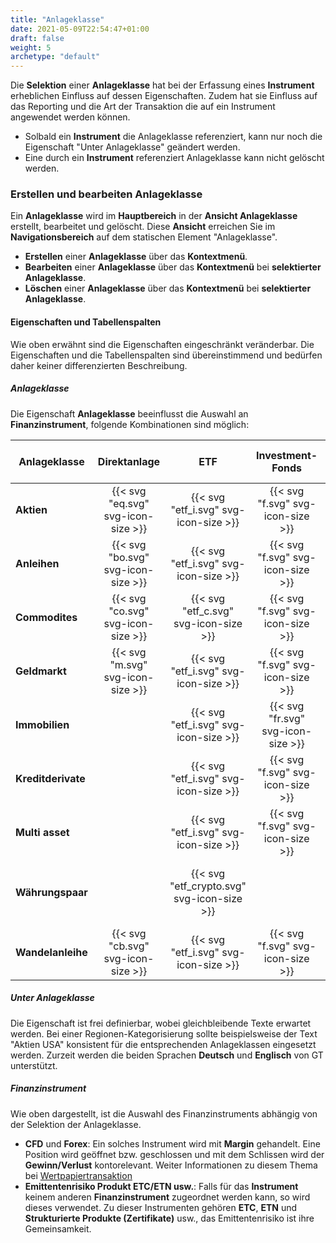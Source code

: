 ```yaml
---
title: "Anlageklasse"
date: 2021-05-09T22:54:47+01:00
draft: false
weight: 5
archetype: "default"
---
```

Die **Selektion** einer **Anlageklasse** hat bei der Erfassung eines **Instrument** erheblichen Einfluss auf dessen Eigenschaften. Zudem hat sie Einfluss auf das Reporting und die Art der Transaktion die auf ein Instrument angewendet werden können.
+ Solbald ein **Instrument** die Anlageklasse referenziert, kann nur noch die Eigenschaft "Unter Anlageklasse" geändert werden.
+ Eine durch ein **Instrument** referenziert Anlageklasse kann nicht gelöscht werden.

### Erstellen und bearbeiten Anlageklasse
Ein **Anlageklasse** wird im **Hauptbereich** in der **Ansicht Anlageklasse** erstellt, bearbeitet und gelöscht. Diese **Ansicht** erreichen Sie im **Navigationsbereich** auf dem statischen Element "Anlageklasse".
+ **Erstellen** einer **Anlageklasse** über das **Kontextmenü**.
+ **Bearbeiten** einer **Anlageklasse** über das **Kontextmenü** bei **selektierter Anlageklasse**.
+ **Löschen** einer **Anlageklasse** über das **Kontextmenü** bei **selektierter Anlageklasse**.

#### Eigenschaften und Tabellenspalten
Wie oben erwähnt sind die Eigenschaften eingeschränkt veränderbar. Die Eigenschaften und die Tabellenspalten sind übereinstimmend und bedürfen daher keiner differenzierten Beschreibung.

##### Anlageklasse
Die Eigenschaft **Anlageklasse** beeinflusst die Auswahl an **Finanzinstrument**, folgende Kombinationen sind möglich:

|Anlageklasse|Direktanlage|ETF|Investment-Fonds|Pensionsfonds|CFD|Forex|Emittentenrisiko Produkt ETC/ETN usw.|Index nicht investierbar|
|----|:-:|:-:|:-:|:-:|:-:|:-:|:-:|:-:|
|**Aktien**| {{< svg "eq.svg" svg-icon-size >}} | {{< svg "etf_i.svg" svg-icon-size >}} | {{< svg "f.svg" svg-icon-size >}} |{{< svg "f.svg" svg-icon-size >}} | {{< svg "cfd_i.svg" svg-icon-size >}} |   | {{< svg "ir.svg" svg-icon-size >}} | {{< svg "i.svg" svg-icon-size >}} |
|**Anleihen**| {{< svg "bo.svg" svg-icon-size >}} | {{< svg "etf_i.svg" svg-icon-size >}} | {{< svg "f.svg" svg-icon-size >}} | {{< svg "f.svg" svg-icon-size >}} |   |   | {{< svg "ir.svg" svg-icon-size >}} | {{< svg "i.svg" svg-icon-size >}} |
|**Commodites**| {{< svg "co.svg" svg-icon-size >}} | {{< svg "etf_c.svg" svg-icon-size >}} | {{< svg "f.svg" svg-icon-size >}} |  | {{< svg "cfd_c.svg" svg-icon-size >}} |   | {{< svg "ir.svg" svg-icon-size >}} | {{< svg "i.svg" svg-icon-size >}} |
|**Geldmarkt**| {{< svg "m.svg" svg-icon-size >}} |  {{< svg "etf_i.svg" svg-icon-size >}} | {{< svg "f.svg" svg-icon-size >}} |   |   |   |  | |
|**Immobilien**|  | {{< svg "etf_i.svg" svg-icon-size >}} | {{< svg "fr.svg" svg-icon-size >}} |   |  |  | {{< svg "ir.svg" svg-icon-size >}} | {{< svg "i.svg" svg-icon-size >}} |
|**Kreditderivate**|  | {{< svg "etf_i.svg" svg-icon-size >}}  | {{< svg "f.svg" svg-icon-size >}} |  |  |   | {{< svg "ir.svg" svg-icon-size >}} | {{< svg "i.svg" svg-icon-size >}} |
|**Multi asset**|  | {{< svg "etf_i.svg" svg-icon-size >}} | {{< svg "f.svg" svg-icon-size >}} | {{< svg "f.svg" svg-icon-size >}}  |   |   | {{< svg "ir.svg" svg-icon-size >}} | {{< svg "i.svg" svg-icon-size >}} |
|**Währungspaar**|   | {{< svg "etf_crypto.svg" svg-icon-size >}}  |   |   |   | {{< svg "fx.svg" svg-icon-size >}} | {{< svg "ir.svg" svg-icon-size >}} | |
|**Wandelanleihe**| {{< svg "cb.svg" svg-icon-size >}} | {{< svg "etf_i.svg" svg-icon-size >}} | {{< svg "f.svg" svg-icon-size >}} | {{< svg "f.svg" svg-icon-size >}} |   |   |  | {{< svg "i.svg" svg-icon-size >}} |

##### Unter Anlageklasse
Die Eigenschaft ist frei definierbar, wobei gleichbleibende Texte erwartet werden. Bei einer Regionen-Kategorisierung sollte beispielsweise der Text "Aktien USA" konsistent für die entsprechenden Anlageklassen eingesetzt werden. Zurzeit werden die beiden Sprachen **Deutsch** und **Englisch** von GT unterstützt.

##### Finanzinstrument
Wie oben dargestellt, ist die Auswahl des Finanzinstruments abhängig von der Selektion der Anlageklasse.
- **CFD** und **Forex**: Ein solches Instrument wird mit **Margin** gehandelt. Eine Position wird geöffnet bzw. geschlossen und mit dem Schlissen wird der **Gewinn/Verlust** kontorelevant. Weiter Informationen zu diesem Thema bei [Wertpapiertransaktion](../../../transaction/security)
- **Emittentenrisiko Produkt ETC/ETN usw.**: Falls für das **Instrument** keinem anderen **Finanzinstrument** zugeordnet werden kann, so wird dieses verwendet. Zu dieser Instrumenten gehören **ETC**, **ETN** und **Strukturierte Produkte (Zertifikate)** usw., das Emittentenrisiko ist ihre Gemeinsamkeit.
